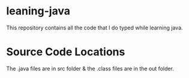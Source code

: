 # leaning-java
This repository contains all the code that I do typed while learning java.
# Source Code Locations
The .java files are in src folder & the .class files are in the out folder.